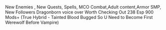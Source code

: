 New Enemies , New Quests, Spells, MCO Combat,Adult content,Armor SMP, New Followers
Dragonborn voice over
Worth Checking Out
238 Esp 
900 Mods+
(True Hybrid - Tainted Blood Bugged So U Need to Become First Werewolf Before Vampire)
